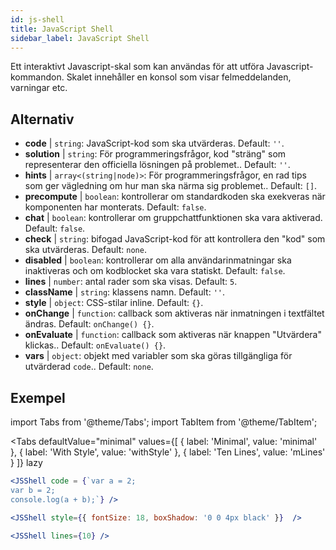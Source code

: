 ```yaml
---
id: js-shell
title: JavaScript Shell
sidebar_label: JavaScript Shell
---
```


Ett interaktivt Javascript-skal som kan användas för att utföra Javascript-kommandon. Skalet innehåller en konsol som visar felmeddelanden, varningar etc.

## Alternativ

* __code__ | `string`: JavaScript-kod som ska utvärderas. Default: `''`.
* __solution__ | `string`: För programmeringsfrågor, kod "sträng" som representerar den officiella lösningen på problemet.. Default: `''`.
* __hints__ | `array<(string|node)>`: För programmeringsfrågor, en rad tips som ger vägledning om hur man ska närma sig problemet.. Default: `[]`.
* __precompute__ | `boolean`: kontrollerar om standardkoden ska exekveras när komponenten har monterats. Default: `false`.
* __chat__ | `boolean`: kontrollerar om gruppchattfunktionen ska vara aktiverad. Default: `false`.
* __check__ | `string`: bifogad JavaScript-kod för att kontrollera den "kod" som ska utvärderas. Default: `none`.
* __disabled__ | `boolean`: kontrollerar om alla användarinmatningar ska inaktiveras och om kodblocket ska vara statiskt. Default: `false`.
* __lines__ | `number`: antal rader som ska visas. Default: `5`.
* __className__ | `string`: klassens namn. Default: `''`.
* __style__ | `object`: CSS-stilar inline. Default: `{}`.
* __onChange__ | `function`: callback som aktiveras när inmatningen i textfältet ändras. Default: `onChange() {}`.
* __onEvaluate__ | `function`: callback som aktiveras när knappen "Utvärdera" klickas.. Default: `onEvaluate() {}`.
* __vars__ | `object`: objekt med variabler som ska göras tillgängliga för utvärderad `code`.. Default: `none`.


## Exempel

import Tabs from '@theme/Tabs';
import TabItem from '@theme/TabItem';

<Tabs
    defaultValue="minimal"
    values={[
        { label: 'Minimal', value: 'minimal' },
        { label: 'With Style', value: 'withStyle' },
        { label: 'Ten Lines', value: 'mLines' }
    ]}
    lazy
>

<TabItem value="minimal">

```jsx live
<JSShell code = {`var a = 2; 
var b = 2;
console.log(a + b);`} />
```

</TabItem>

<TabItem value="withStyle">

```jsx live
<JSShell style={{ fontSize: 18, boxShadow: '0 0 4px black' }}  />
```

</TabItem>

<TabItem value="mLines">

```jsx live
<JSShell lines={10} />
```

</TabItem>

</Tabs>




